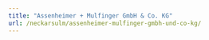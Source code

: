 ```yaml
---
title: "Assenheimer + Mulfinger GmbH & Co. KG"
url: /neckarsulm/assenheimer-mulfinger-gmbh-und-co-kg/
---
```

